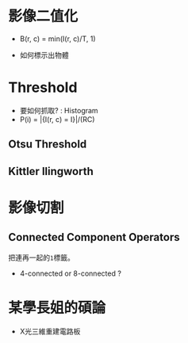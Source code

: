# 影像二值化

* B(r, c) = min(I(r, c)/T, 1)

* 如何標示出物體

# Threshold

* 要如何抓取? : Histogram
* P(i) = |{I(r, c) = I}|/(RC)

## Otsu Threshold

## Kittler llingworth

# 影像切割

## Connected Component Operators

把連再一起的`1`標籤。

* 4-connected or 8-connected ?

# 某學長姐的碩論

* X光三維重建電路板
